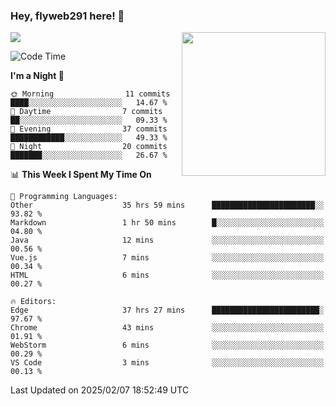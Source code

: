 ### Hey, flyweb291 here! 👋

![](https://metrics.lecoq.io/cherry291?template=classic&config.timezone=Asia%2FShanghai)
<img align='right' src="https://media.giphy.com/media/M9gbBd9nbDrOTu1Mqx/giphy.gif" width="230">
<!-- ![](https://github-readme-stats-ouuan.vercel.app/api?username=flyweb291&theme=dark&show_icons=true) -->

<!--START_SECTION:waka-->
![Code Time](http://img.shields.io/badge/Code%20Time-861%20hrs%2040%20mins-blue)

**I'm a Night 🦉** 

```text
🌞 Morning                11 commits          ████░░░░░░░░░░░░░░░░░░░░░   14.67 % 
🌆 Daytime                7 commits           ██░░░░░░░░░░░░░░░░░░░░░░░   09.33 % 
🌃 Evening                37 commits          ████████████░░░░░░░░░░░░░   49.33 % 
🌙 Night                  20 commits          ███████░░░░░░░░░░░░░░░░░░   26.67 % 
```


📊 **This Week I Spent My Time On** 

```text
💬 Programming Languages: 
Other                    35 hrs 59 mins      ███████████████████████░░   93.82 % 
Markdown                 1 hr 50 mins        █░░░░░░░░░░░░░░░░░░░░░░░░   04.80 % 
Java                     12 mins             ░░░░░░░░░░░░░░░░░░░░░░░░░   00.56 % 
Vue.js                   7 mins              ░░░░░░░░░░░░░░░░░░░░░░░░░   00.34 % 
HTML                     6 mins              ░░░░░░░░░░░░░░░░░░░░░░░░░   00.27 % 

🔥 Editors: 
Edge                     37 hrs 27 mins      ████████████████████████░   97.67 % 
Chrome                   43 mins             ░░░░░░░░░░░░░░░░░░░░░░░░░   01.91 % 
WebStorm                 6 mins              ░░░░░░░░░░░░░░░░░░░░░░░░░   00.29 % 
VS Code                  3 mins              ░░░░░░░░░░░░░░░░░░░░░░░░░   00.13 % 
```


 Last Updated on 2025/02/07 18:52:49 UTC
<!--END_SECTION:waka-->

<!--
**flyweb291/数字游牧人** is a ✨ _special_ ✨ repository because its `README.md` (this file) appears on your GitHub profile.

Here are some ideas to get you started:

- 🔭 I’m currently working on ...
- 🌱 I’m currently learning ...
- 👯 I’m looking to collaborate on ...
- 🤔 I’m looking for help with ...
- 💬 Ask me about ...
- 📫 How to reach me: ...
- 😄 Pronouns: ...
- ⚡ Fun fact: ...
-->
